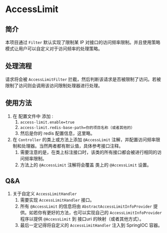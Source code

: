 # AccessLimit

## 简介

本项目通过 `Filter` 默认实现了限制某 IP 对接口的访问频率限制。并且使用策略模式让用户可以自定义对于访问频率的处理策略。

## 处理流程

请求将会被 `AccessLimitFilter` 拦截，然后判断该请求是否被限制了访问。若被限制了访问则会调用该访问限制处理器进行处理。

## 使用方法

1. 在 配置文件中 添加 :
   1. `access-limit.enable=true`
   2. `access-limit.redis-base-path=你的项目名称（或者其他的）`
   3. 然后是你的 redis 配置信息，这里略。
2. 在 `Controller` 的类上或方法上添加 `@AccessLimit` 注解，并配置访问频率限制和处理器。当然两者都有默认值，具体参考接口注释。
   1. 需要注意的是，在类上标注接口时，该类的所有接口都会被进行相同的访问频率限制。
   2. 方法上的 `@AccessLimit` 注解将会覆盖 类上的 `@AccessLimit` 设置。

## Q&A

1. 关于自定义 `AccessLimitHandler`
   1. 需要实现 `AccessLimitHandler` 接口。
   2. 所有 `@AccessLimit` 的信息将由 `AbstractAccessLimitInfoProvider` 提供。如若你有更好的方法，也可以实现自己的 
   `AccessLimitInfoProvider` 程序以提供 `@AccessLimit` 到 接口uri 的映射（或者其他方式）。
   3. 最后一定记得将自定义的 `AccessLimitHandler` 注入到 SpringIOC 容器。
